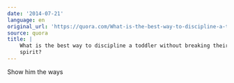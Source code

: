 ```yaml
---
date: '2014-07-21'
language: en
original_url: 'https://quora.com/What-is-the-best-way-to-discipline-a-toddler-without-breaking-their-spirit/answer/Clément-Renaud'
source: quora
title: |
    What is the best way to discipline a toddler without breaking their
    spirit?
---
```


Show him the ways
